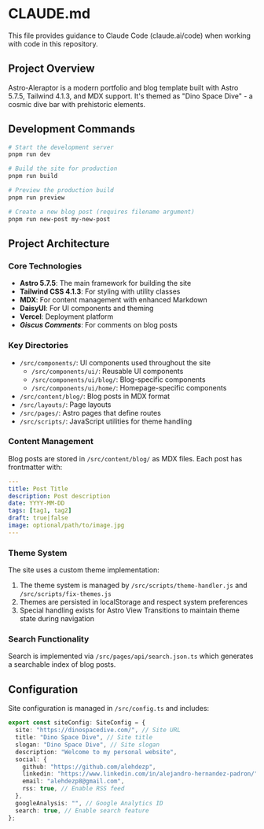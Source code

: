 # CLAUDE.md

This file provides guidance to Claude Code (claude.ai/code) when working with
code in this repository.

## Project Overview

Astro-Aleraptor is a modern portfolio and blog template built with Astro 5.7.5,
Tailwind 4.1.3, and MDX support. It's themed as "Dino Space Dive" - a cosmic
dive bar with prehistoric elements.

## Development Commands

```bash
# Start the development server
pnpm run dev

# Build the site for production
pnpm run build

# Preview the production build
pnpm run preview

# Create a new blog post (requires filename argument)
pnpm run new-post my-new-post
```

## Project Architecture

### Core Technologies

- **Astro 5.7.5**: The main framework for building the site
- **Tailwind CSS 4.1.3**: For styling with utility classes
- **MDX**: For content management with enhanced Markdown
- **DaisyUI**: For UI components and theming
- **Vercel**: Deployment platform
- **_Giscus Comments_**: For comments on blog posts

### Key Directories

- `/src/components/`: UI components used throughout the site
  - `/src/components/ui/`: Reusable UI components
  - `/src/components/ui/blog/`: Blog-specific components
  - `/src/components/ui/home/`: Homepage-specific components
- `/src/content/blog/`: Blog posts in MDX format
- `/src/layouts/`: Page layouts
- `/src/pages/`: Astro pages that define routes
- `/src/scripts/`: JavaScript utilities for theme handling

### Content Management

Blog posts are stored in `/src/content/blog/` as MDX files. Each post has
frontmatter with:

```yaml
---
title: Post Title
description: Post description
date: YYYY-MM-DD
tags: [tag1, tag2]
draft: true|false
image: optional/path/to/image.jpg
---
```

### Theme System

The site uses a custom theme implementation:

1. The theme system is managed by `/src/scripts/theme-handler.js` and
   `/src/scripts/fix-themes.js`
2. Themes are persisted in localStorage and respect system preferences
3. Special handling exists for Astro View Transitions to maintain theme state
   during navigation

### Search Functionality

Search is implemented via `/src/pages/api/search.json.ts` which generates a
searchable index of blog posts.

## Configuration

Site configuration is managed in `/src/config.ts` and includes:

```typescript
export const siteConfig: SiteConfig = {
  site: "https://dinospacedive.com/", // Site URL
  title: "Dino Space Dive", // Site title
  slogan: "Dino Space Dive", // Site slogan
  description: "Welcome to my personal website",
  social: {
    github: "https://github.com/alehdezp",
    linkedin: "https://www.linkedin.com/in/alejandro-hernandez-padron/",
    email: "alehdezp8@gmail.com",
    rss: true, // Enable RSS feed
  },
  googleAnalysis: "", // Google Analytics ID
  search: true, // Enable search feature
};
```

